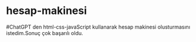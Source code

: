 # hesap-makinesi
#ChatGPT den html-css-javaScript kullanarak hesap makinesi olusturmasını istedim.Sonuç çok başarılı oldu.
